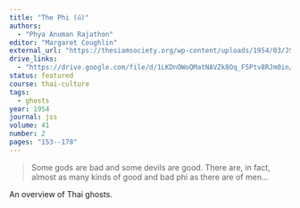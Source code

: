 ```yaml
---
title: "The Phi (ผี)"
authors:
  - "Phya Anuman Rajathon"
editor: "Margaret Coughlin"
external_url: "https://thesiamsociety.org/wp-content/uploads/1954/03/JSS_041_2c_PhyaAnumanRajathon_ThePhi.pdf"
drive_links:
  - "https://drive.google.com/file/d/1LKDnOWoQMatNAVZk8Oq_F5Ptv8RJm0in/view?usp=drivesdk"
status: featured
course: thai-culture
tags:
  - ghosts
year: 1954
journal: jss
volume: 41
number: 2
pages: "153--178"
---
```


> Some gods are bad and some devils are good. There are, in fact, almost as many kinds of good and bad phi as there are of men...

An overview of Thai ghosts.
